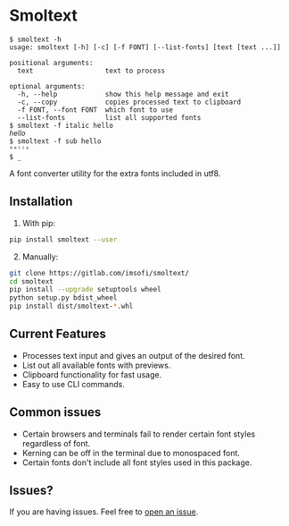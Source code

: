 # Smoltext

```
$ smoltext -h
usage: smoltext [-h] [-c] [-f FONT] [--list-fonts] [text [text ...]]

positional arguments:
  text                  text to process

optional arguments:
  -h, --help            show this help message and exit
  -c, --copy            copies processed text to clipboard
  -f FONT, --font FONT  which font to use
  --list-fonts          list all supported fonts
$ smoltext -f italic hello
𝘩𝘦𝘭𝘭𝘰
$ smoltext -f sub hello
ʰᵉˡˡᵒ
$ _
```

A font converter utility for the extra fonts included in utf8.

## Installation

1. With pip:

```bash
pip install smoltext --user
```

2. Manually:

```bash
git clone https://gitlab.com/imsofi/smoltext/
cd smoltext
pip install --upgrade setuptools wheel
python setup.py bdist_wheel
pip install dist/smoltext-*.whl
```

## Current Features

* Processes text input and gives an output of the desired font.
* List out all available fonts with previews.
* Clipboard functionality for fast usage.
* Easy to use CLI commands.

## Common issues

* Certain browsers and terminals fail to render certain font styles regardless of font.
* Kerning can be off in the terminal due to monospaced font.
* Certain fonts don't include all font styles used in this package.

## Issues?

If you are having issues. Feel free to [open an issue](https://gitlab.com/imsofi/smoltext/-/issues).
